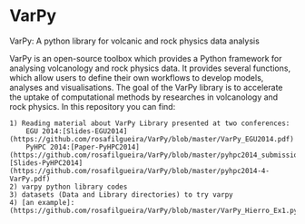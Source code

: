 # VarPy
VarPy: A python library for volcanic and rock physics data analysis


VarPy is an open-source toolbox which provides a
Python framework for analysing volcanology and rock physics
data. It provides several functions, which allow users to define
their own workflows to develop models, analyses and visualisations.
The goal of the VarPy library is to accelerate the uptake
of computational methods by researches in volcanology and rock
physics. In this repository you can find:

	1) Reading material about VarPy Library presented at two conferences:
		EGU 2014:[Slides-EGU2014](https://github.com/rosafilgueira/VarPy/blob/master/VarPy_EGU2014.pdf)
		PyHPC 2014:[Paper-PyHPC2014](https://github.com/rosafilgueira/VarPy/blob/master/pyhpc2014_submission_4.pdf)[Slides-PyHPC2014](https://github.com/rosafilgueira/VarPy/blob/master/pyhpc2014-4-VarPy.pdf)
	2) varpy python library codes
	3) datasets (Data and Library directories) to try varpy
	4) [an example]: (https://github.com/rosafilgueira/VarPy/blob/master/VarPy_Hierro_Ex1.py) 
